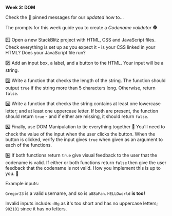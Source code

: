 **Week 3: DOM**

Check the :pushpin: pinned messages for our _updated_ how to...

The prompts for this week guide you to create a _Codename validator_ :detective:

:one: Open a new StackBlitz project with HTML, CSS and JavaScript files. Check everything is set up as you expect it - is your CSS linked in your HTML? Does your JavaScript file run?

:two: Add an input box, a label, and a button to the HTML. Your input will be a string.

:three: Write a function that checks the length of the string. The function should output `true` if the string more than 5 characters long. Otherwise, return `false`.

:four: Write a function that checks the string contains at least one lowercase letter; and at least one uppercase letter. If both are present, the function should return `true` - and if either are missing, it should return `false`.

:five: Finally, use DOM Manipulation to tie everything together :mage: You'll need to check the value of the input when the user clicks the button. When the button is clicked, verify the input gives `true` when given as an argument to each of the functions.

:six: If both functions return `true` give visual feedback to the user that the codename is valid. If either or both functions return `false` then give the user feedback that the codename is not valid. How you implement this is up to you. :art:

Example inputs:

`Gregor23` is a valid username, and so is `a88aFan`. `HELLOworld` **is too!**

Invalid inputs include: `d0g` as it's too short and has no uppercase letters; `902101` since it has no letters.
